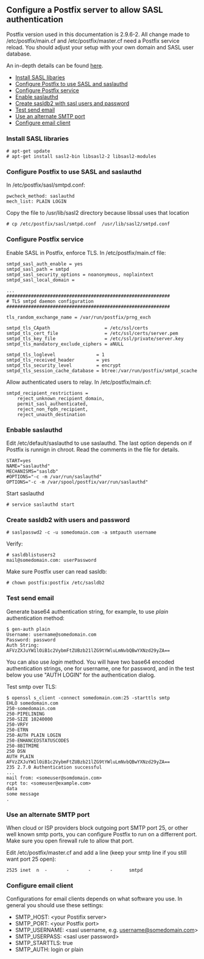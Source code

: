 ## Configure a Postfix server to allow SASL authentication 

Postfix version used in this documentation is 2.9.6-2. All change made to /etc/postfix/main.cf and /etc/postfix/master.cf need a Postfix service reload. You should adjust your setup with your own domain and SASL user database.

An in-depth details can be found [here](http://www.postfix.org/SASL_README.html).

* [Install SASL libaries](#install-package)
* [Configure Postfix to use SASL and saslauthd](#smtpd-conf)
* [Configure Postfix service](#main-cf)
* [Enable saslauthd](#saslauthd)
* [Create sasldb2 with sasl users and password](#create-users)
* [Test send email](#test-send)
* [Use an alternate SMTP port](#alternate-port)
* [Configure email client](#email-client)

### <a name="install-package"></a> Install SASL libraries

```
# apt-get update
# apt-get install sasl2-bin libsasl2-2 libsasl2-modules
```

### <a name="smtpd-conf"></a> Configure Postfix to use SASL and saslauthd

In /etc/postfix/sasl/smtpd.conf:

```
pwcheck_method: saslauthd
mech_list: PLAIN LOGIN
```

Copy the file to /usr/lib/sasl2 directory because libssal uses that location

```
# cp /etc/postfix/sasl/smtpd.conf  /usr/lib/sasl2/smtpd.conf
```

### <a name="main-cf"></a> Configure Postfix service

Enable SASL in Postfix, enforce TLS. In /etc/postfix/main.cf file:

```
smtpd_sasl_auth_enable = yes
smtpd_sasl_path = smtpd
smtpd_sasl_security_options = noanonymous, noplaintext
smtpd_sasl_local_domain =

...
############################################################
# TLS smtpd daemon configuration
############################################################

tls_random_exchange_name = /var/run/postfix/prng_exch

smtpd_tls_CApath                    = /etc/ssl/certs
smtpd_tls_cert_file                 = /etc/ssl/certs/server.pem
smtpd_tls_key_file                  = /etc/ssl/private/server.key
smtpd_tls_mandatory_exclude_ciphers = aNULL

smtpd_tls_loglevel               = 1
smtpd_tls_received_header        = yes
smtpd_tls_security_level         = encrypt
smtpd_tls_session_cache_database = btree:/var/run/postfix/smtpd_scache

```

Allow authenticated users to relay. In /etc/postfix/main.cf:

```
smtpd_recipient_restrictions =
    reject_unknown_recipient_domain,
    permit_sasl_authenticated,
    reject_non_fqdn_recipient,
    reject_unauth_destination
```

### <a name="saslauthd"></a> Enbable saslauthd
Edit /etc/default/saslauthd to use saslauthd. The last option  depends on if Postfix is runnign in chroot. Read
the comments in the file for details. 

```
START=yes
NAME="saslauthd"
MECHANISMS="sasldb"
#OPTIONS="-c -m /var/run/saslauthd"
OPTIONS="-c -m /var/spool/postfix/var/run/saslauthd"
```

Start saslauthd

```
# service saslauthd start
```

### <a name="create-users"></a> Create sasldb2 with users and password
```
# saslpasswd2 -c -u somedomain.com -a smtpauth username
```

Verify:

```
# sasldblistusers2
mail@somedomain.com: userPassword
```
Make sure Postfix user can read sasldb:

```
# chown postfix:postfix /etc/sasldb2
```

### <a name="test-send"></a> Test send email

Generate base64 authentication string, for example, to use *plain* authentication method:

```
$ gen-auth plain
Username: username@somedomain.com
Password: password
Auth String:  AFVzZXJuYW1lOiB1c2VybmFtZUBzb21lZG9tYWluLmNvbQBwYXNzd29yZA==
```

You can also use *login* method. You will have two base64 encoded authentication strings, one for username, one for password, and
in the test below you use "AUTH LOGIN" for the authentication dialog. 

Test smtp over TLS:

```
$ openssl s_client -connect somedomain.com:25 -starttls smtp
EHLO somedomain.com
250-somedomain.com
250-PIPELINING
250-SIZE 10240000
250-VRFY
250-ETRN
250-AUTH PLAIN LOGIN
250-ENHANCEDSTATUSCODES
250-8BITMIME
250 DSN
AUTH PLAIN  AFVzZXJuYW1lOiB1c2VybmFtZUBzb21lZG9tYWluLmNvbQBwYXNzd29yZA==
235 2.7.0 Authentication successful
...
mail from: <someuser@somdomain.com>
rcpt to: <someuser@example.com>
data
some message
.

```

### <a name="alternate-port"></a> Use an alternate SMTP port
When cloud or ISP providers block outgoing port SMTP port 25, or other well known smtp ports, 
you can configure Postfix to run on a differrent port. Make sure you open firewall rule to allow that port.

Edit /etc/postfix/master.cf and add a line (keep your smtp line if you still want port 25 open):

```
2525 inet  n  -       -       -       -      smtpd
```
### <a name="email-client"></a> Configure email client
Configurations for email clients depends on what software you use. In general you should use these settings:

* SMTP_HOST: \<your Postifix server\>
* SMTP_PORT: \<your Postfix port\>
* SMTP_USERNAME: \<sasl username, e.g. username@somedomain.com\>
* SMTP_USERPASS: \<sasl user password\>
* SMTP_STARTTLS: true
* SMTP_AUTH: login or plain
